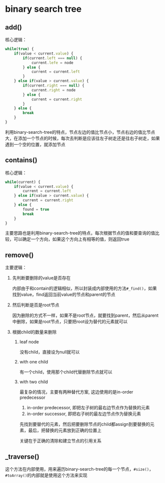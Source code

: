 # binary search tree

## add()
核心逻辑：

```js
while(true) {
	if(value < current.value) {
		if(current.left === null) {
			current.lefe = node
		} else {
			current = current.left
		}
	} else if(value > current.value) {
		if(current.right === null) {
			current.right = node
		} else {
			current = current.right
		}
	} else {
		break
	}
}
```

利用binary-search-tree的特点，节点左边的值比节点小，节点右边的值比节点大，在添加一个节点的时候，每次去判断是应该往左子树走还是往右子树走，如果遇到一个空的位置，就添加节点


## contains()
核心逻辑：

```js
while(current) {
	if(value < current.value) { 
		current = current.left
	} else if(value > current.value) {
		current = current.right
	} else {
		found = true
		break
	} 
}
```

主要思路也是利用binary-search-tree的特点，每次根据节点的值和要查询的值比较，可以确定一个方向，如果这个方向上有相等的值，则返回true

## remove()
主要逻辑：
1. 先判断要删除的value是否存在
	
	内部由于和contain的逻辑相似，所以封装成内部使用的方法`#_find()`，如果找到value，find返回当前value的节点和parent的节点
2. 然后判断是否是root节点

	因为删除的方式不一样，如果不是root节点，就要找到parent，然后从parent中删除，如果是root节点，只要把root设为替代的元素就可以
3. 根据child的数量来删除

	1. leaf node

		没有child，直接设为null就可以
	2. with one child 

		有一个child，使用那个child代替删除节点就可以
	3. with two child

		最复杂的情况，主要有两种替代方案, 这边使用的是in-order predecessor

		1. in-order predecessor, 即把左子树的最右边节点作为替换的元素
		2. in-order successor, 即把右子树的最左边节点作为替换元素

		先找到要替代的元素，然后把要删除节点的child都assign到要替换的元素，最后，把替换的元素放到正确的位置上

		关键在于正确的清除和建立节点的引用关系

## _traverse()
这个方法在内部使用，用来遍历binary-search-tree的每一个节点，`#size()`，`#toArray()`的内部就是使用这个方法来实现